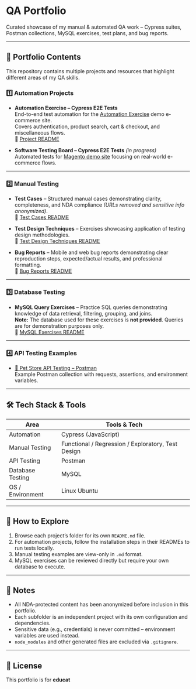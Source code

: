 # QA Portfolio

Curated showcase of my manual & automated QA work – Cypress suites, Postman collections, MySQL exercises, test plans, and bug reports.

---

## 📂 Portfolio Contents

This repository contains multiple projects and resources that highlight different areas of my QA skills.

### 1️⃣ **Automation Projects**
- **Automation Exercise – Cypress E2E Tests**  
  End-to-end test automation for the [Automation Exercise](https://automationexercise.com/) demo e-commerce site.  
  Covers authentication, product search, cart & checkout, and miscellaneous flows.  
  📄 [Project README](automation_exercise/README.md)

- **Software Testing Board – Cypress E2E Tests** *(in progress)*  
  Automated tests for [Magento demo site](https://magento.softwaretestingboard.com/) focusing on real-world e-commerce flows.

---

### 2️⃣ **Manual Testing**
- **Test Cases** – Structured manual cases demonstrating clarity, completeness, and NDA compliance *(URLs removed and sensitive info anonymized)*.  
  📄 [Test Cases README](manual_testing/test_cases/README.md)

- **Test Design Techniques** – Exercises showcasing application of testing design methodologies.  
  📄 [Test Design Techniques README](manual_testing/test_design_techniques/README.md)

- **Bug Reports** – Mobile and web bug reports demonstrating clear reproduction steps, expected/actual results, and professional formatting.  
  📄 [Bug Reports README](manual_testing/bug_reports/README.md)

---

### 3️⃣ **Database Testing**
- **MySQL Query Exercises** – Practice SQL queries demonstrating knowledge of data retrieval, filtering, grouping, and joins.  
  **Note:** The database used for these exercises is **not provided**. Queries are for demonstration purposes only.  
  📄 [MySQL Exercises README](database_testing/README.md)

---

### 4️⃣ **API Testing Examples**
- [🐾 Pet Store API Testing – Postman](api_testing/README.md)  
  Example Postman collection with requests, assertions, and environment variables.

---

## 🛠 Tech Stack & Tools

| Area              | Tools & Tech |
| ----------------- | ------------ |
| Automation        | Cypress (JavaScript) |
| Manual Testing    | Functional / Regression / Exploratory, Test Design |
| API Testing       | Postman |
| Database Testing  | MySQL |
| OS / Environment  | Linux Ubuntu |

---

## 🚀 How to Explore

1. Browse each project’s folder for its own `README.md` file.
2. For automation projects, follow the installation steps in their READMEs to run tests locally.
3. Manual testing examples are view-only in `.md` format.
4. MySQL exercises can be reviewed directly but require your own database to execute.

---

## 📌 Notes
- All NDA-protected content has been anonymized before inclusion in this portfolio.
- Each subfolder is an independent project with its own configuration and dependencies.
- Sensitive data (e.g., credentials) is never committed – environment variables are used instead.
- `node_modules` and other generated files are excluded via `.gitignore`.

---

## 📄 License
This portfolio is for **educat**

